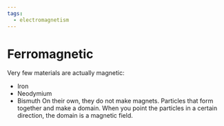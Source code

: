 ```yaml
---
tags:
  - electromagnetism
---
```

# Ferromagnetic
Very few materials are actually magnetic:
- Iron
- Neodymium
- Bismuth
On their own, they do not make magnets. Particles that form together and make a domain. When you point the particles in a certain direction, the domain is a magnetic field.